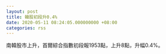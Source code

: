```yaml
---
layout: post
title: 韓股初段升0.4%
date: 2020-05-11 08:24:05.000000000 +08:00
categories: rss
---
```


南韓股市上升，首爾綜合指數初段報1953點，上升8點，升幅0.4%。
